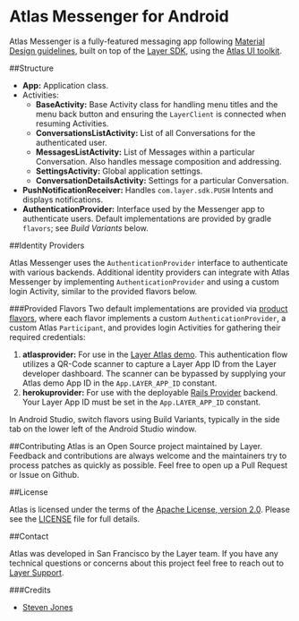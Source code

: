 # Atlas Messenger for Android

Atlas Messenger is a fully-featured messaging app following [Material Design guidelines](https://www.google.com/design/spec/material-design/introduction.html#introduction-goals), built on top of the [Layer SDK](https://layer.com/), using the [Atlas UI toolkit](https://github.com/layerhq/Atlas-Android).

##<a name="structure"></a>Structure

* **App:** Application class.
* Activities:
  * **BaseActivity:** Base Activity class for handling menu titles and the menu back button and ensuring the `LayerClient` is connected when resuming Activities.
  * **ConversationsListActivity:** List of all Conversations for the authenticated user.
  * **MessagesListActivity:** List of Messages within a particular Conversation.  Also handles message composition and addressing.
  * **SettingsActivity:** Global application settings.
  * **ConversationDetailsActivity:** Settings for a particular Conversation.
* **PushNotificationReceiver:** Handles `com.layer.sdk.PUSH` Intents and displays notifications.
* **AuthenticationProvider:** Interface used by the Messenger app to authenticate users.  Default implementations are provided by gradle `flavors`; see *Build Variants* below.

##<a name="identityproviders"></a>Identity Providers

Atlas Messenger uses the `AuthenticationProvider` interface to authenticate with various backends.  Additional identity providers can integrate with Atlas Messenger by implementing `AuthenticationProvider` and using a custom login Activity, similar to the provided flavors below.

###<a name="buildvariants"></a>Provided Flavors
Two default implementations are provided via [product flavors](http://developer.android.com/tools/building/configuring-gradle.html#workBuildVariants), where each flavor implements a custom `AuthenticationProvider`, a custom Atlas `Participant`, and provides login Activities for gathering their required credentials:  

1. **atlasprovider:** For use in the [Layer Atlas demo](https://getatlas.layer.com/android).  This authentication flow utilizes a QR-Code scanner to capture a Layer App ID from the Layer developer dashboard.  The scanner can be bypassed by supplying your Atlas demo App ID in the `App.LAYER_APP_ID` constant. 
2. **herokuprovider:** For use with the deployable [Rails Provider](https://github.com/layerhq/layer-identity-provider) backend.  Your Layer App ID must be set in the `App.LAYER_APP_ID` constant.

In Android Studio, switch flavors using Build Variants, typically in the side tab on the lower left of the Android Studio window.

##<a name="contributing"></a>Contributing
Atlas is an Open Source project maintained by Layer. Feedback and contributions are always welcome and the maintainers try to process patches as quickly as possible. Feel free to open up a Pull Request or Issue on Github.

##<a name="license"></a>License

Atlas is licensed under the terms of the [Apache License, version 2.0](http://www.apache.org/licenses/LICENSE-2.0.html). Please see the [LICENSE](LICENSE) file for full details.

##<a name="contact"></a>Contact

Atlas was developed in San Francisco by the Layer team. If you have any technical questions or concerns about this project feel free to reach out to [Layer Support](mailto:support@layer.com).

###<a name="credits"></a>Credits

* [Steven Jones](https://github.com/sjones94549)
